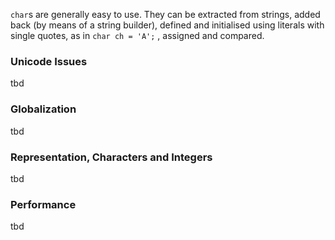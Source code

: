 `char`s are generally easy to use. They can be extracted from strings, added back
(by means of a string builder), defined and initialised using literals with single quotes, as in `char ch = 'A';`
, assigned and compared.

### Unicode Issues

tbd

### Globalization

tbd

### Representation, Characters and Integers

tbd

### Performance

tbd

